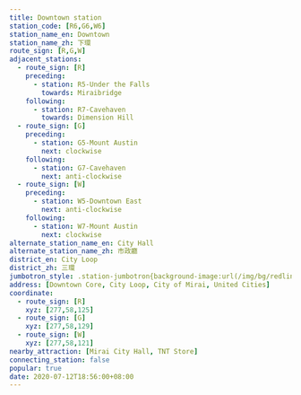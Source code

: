 ```yaml
---
title: Downtown station
station_code: [R6,G6,W6]
station_name_en: Downtown
station_name_zh: 下環
route_sign: [R,G,W]
adjacent_stations:
  - route_sign: [R]
    preceding:
      - station: R5-Under the Falls
        towards: Miraibridge
    following:
      - station: R7-Cavehaven
        towards: Dimension Hill
  - route_sign: [G]
    preceding:
      - station: G5-Mount Austin
        next: clockwise
    following:
      - station: G7-Cavehaven
        next: anti-clockwise
  - route_sign: [W]
    preceding:
      - station: W5-Downtown East
        next: anti-clockwise
    following:
      - station: W7-Mount Austin
        next: clockwise
alternate_station_name_en: City Hall
alternate_station_name_zh: 市政廳
district_en: City Loop
district_zh: 三環
jumbotron_style: .station-jumbotron{background-image:url(/img/bg/redline.png),url(/img/bg/greenline.png),url(/img/bg/waterfallline.png);background-repeat:no-repeat;background-size:100% 10px;background-position:0 100px,0 130px,0 160px}
address: [Downtown Core, City Loop, City of Mirai, United Cities]
coordinate:
  - route_sign: [R]
    xyz: [277,58,125]
  - route_sign: [G]
    xyz: [277,58,129]
  - route_sign: [W]
    xyz: [277,58,121]
nearby_attraction: [Mirai City Hall, TNT Store]
connecting_station: false
popular: true
date: 2020-07-12T18:56:00+08:00
---
```



